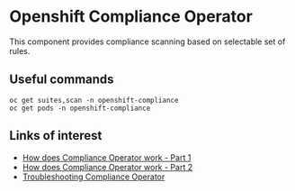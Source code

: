 # Openshift Compliance Operator
This component provides compliance scanning based on selectable set of rules.
 

## Useful commands

```
oc get suites,scan -n openshift-compliance
oc get pods -n openshift-compliance
```

## Links of interest
* [How does Compliance Operator work - Part 1](https://www.redhat.com/en/blog/how-does-compliance-operator-work-for-openshift-part-1)
* [How does Compliance Operator work - Part 2](https://www.redhat.com/en/blog/how-does-compliance-operator-work-for-openshift-part-2)
* [Troubleshooting Compliance Operator](https://access.redhat.com/articles/7051728)
